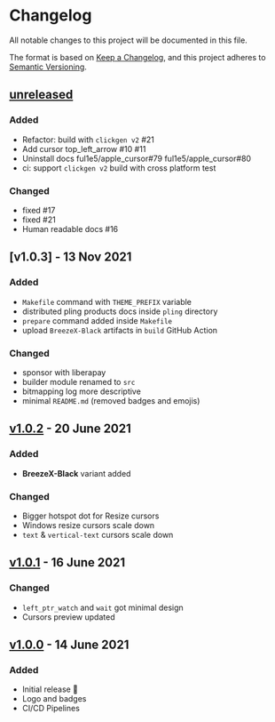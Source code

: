 # Changelog

All notable changes to this project will be documented in this file.

The format is based on [Keep a Changelog](https://keepachangelog.com/en/1.0.0/),
and this project adheres to [Semantic Versioning](https://semver.org/spec/v2.0.0.html).

## [unreleased]

### Added

- Refactor: build with `clickgen v2` #21
- Add cursor top_left_arrow #10 #11
- Uninstall docs ful1e5/apple_cursor#79 ful1e5/apple_cursor#80
- ci: support `clickgen v2` build with cross platform test

### Changed

- fixed #17
- fixed #21
- Human readable docs #16

## [v1.0.3] - 13 Nov 2021

### Added

- `Makefile` command with `THEME_PREFIX` variable
- distributed pling products docs inside `pling` directory
- `prepare` command added inside `Makefile`
- upload `BreezeX-Black` artifacts in `build` GitHub Action

### Changed

- sponsor with liberapay
- builder module renamed to `src`
- bitmapping log more descriptive
- minimal `README.md` (removed badges and emojis)

## [v1.0.2] - 20 June 2021

### Added

- **BreezeX-Black** variant added

### Changed

- Bigger hotspot dot for Resize cursors
- Windows resize cursors scale down
- `text` & `vertical-text` cursors scale down

## [v1.0.1] - 16 June 2021

### Changed

- `left_ptr_watch` and `wait` got minimal design
- Cursors preview updated

## [v1.0.0] - 14 June 2021

### Added

- Initial release 🎊
- Logo and badges
- CI/CD Pipelines

[unreleased]: https://github.com/ful1e5/BreezeX_Cursor/compare/v1.0.2...main
[v1.0.2]: https://github.com/ful1e5/BreezeX_Cursor/compare/v1.0.1...v1.0.2
[v1.0.1]: https://github.com/ful1e5/BreezeX_Cursor/compare/v1.0.0...v1.0.1
[v1.0.0]: https://github.com/ful1e5/BreezeX_Cursor/tree/v1.0.0
